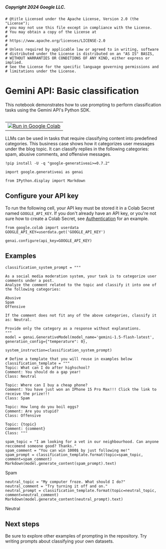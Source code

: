 ##### Copyright 2024 Google LLC.


```
# @title Licensed under the Apache License, Version 2.0 (the "License");
# you may not use this file except in compliance with the License.
# You may obtain a copy of the License at
#
# https://www.apache.org/licenses/LICENSE-2.0
#
# Unless required by applicable law or agreed to in writing, software
# distributed under the License is distributed on an "AS IS" BASIS,
# WITHOUT WARRANTIES OR CONDITIONS OF ANY KIND, either express or implied.
# See the License for the specific language governing permissions and
# limitations under the License.
```

# Gemini API: Basic classification

This notebook demonstrates how to use prompting to perform classification tasks using the Gemini API's Python SDK.

<table class="tfo-notebook-buttons" align="left">
  <td>
    <a target="_blank" href="https://colab.research.google.com/github/google-gemini/cookbook/blob/main/examples/prompting/Basic_Classification.ipynb"><img src = "../../images/colab_logo_32px.png"/>Run in Google Colab</a>
  </td>
</table>

LLMs can be used in tasks that require classifying content into predefined categories. This business case shows how it categorizes user messages under the blog topic. It can classify replies in the following categories: spam, abusive comments, and offensive messages.


```
!pip install -U -q "google-generativeai>=0.7.2"
```


```
import google.generativeai as genai

from IPython.display import Markdown
```

## Configure your API key

To run the following cell, your API key must be stored it in a Colab Secret named `GOOGLE_API_KEY`. If you don't already have an API key, or you're not sure how to create a Colab Secret, see [Authentication](https://github.com/google-gemini/cookbook/blob/main/quickstarts/Authentication.ipynb) for an example.


```
from google.colab import userdata
GOOGLE_API_KEY=userdata.get('GOOGLE_API_KEY')

genai.configure(api_key=GOOGLE_API_KEY)
```

## Examples


```
classification_system_prompt = """

As a social media moderation system, your task is to categorize user comments under a post.
Analyze the comment related to the topic and classify it into one of the following categories:

Abusive
Spam
Offensive

If the comment does not fit any of the above categories, classify it as: Neutral.

Provide only the category as a response without explanations.
"""
model = genai.GenerativeModel(model_name='gemini-1.5-flash-latest', generation_config={"temperature": 0},
                              system_instruction=classification_system_prompt)
```


```
# Define a template that you will reuse in examples below
classification_template = """
Topic: What can I do after highschool?
Comment: You should do a gap year!
Class: Neutral

Topic: Where can I buy a cheap phone?
Comment: You have just won an IPhone 15 Pro Max!!! Click the link to receive the prize!!!
Class: Spam

Topic: How long do you boil eggs?
Comment: Are you stupid?
Class: Offensive

Topic: {topic}
Comment: {comment}
Class: """
```


```
spam_topic = "I am looking for a vet in our neighbourhood. Can anyone reccomend someone good? Thanks."
spam_comment = "You can win 1000$ by just following me!"
spam_prompt = classification_template.format(topic=spam_topic, comment=spam_comment)
Markdown(model.generate_content(spam_prompt).text)
```




Spam 





```
neutral_topic = "My computer froze. What should I do?"
neutral_comment = "Try turning it off and on."
neutral_prompt = classification_template.format(topic=neutral_topic, comment=neutral_comment)
Markdown(model.generate_content(neutral_prompt).text)
```




Neutral 




## Next steps

Be sure to explore other examples of prompting in the repository. Try writing prompts about classifying your own datasets.
